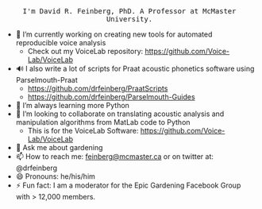 <p align="center">
  <samp>
I'm David R. Feinberg, PhD. A Professor at McMaster University.
  </samp>
</p>


- 🔭 I’m currently working on creating new tools for automated reproducible voice analysis
  - Check out my VoiceLab repository: https://github.com/Voice-Lab/VoiceLab
- :loud_sound: I also write a lot of scripts for Praat acoustic phonetics software using Parselmouth-Praat
  - https://github.com/drfeinberg/PraatScripts
  - https://github.com/drfeinberg/Parselmouth-Guides
-  :open_book: I’m always learning more Python
- 👯 I’m looking to collaborate on translating acoustic analysis and manipulation algorithms from MatLab code to Python
  - This is for the VoiceLab Software: https://github.com/Voice-Lab/VoiceLab
- 🌱 Ask me about gardening
- 📫 How to reach me: feinberg@mcmaster.ca or on twitter at: @drfeinberg
- 😄 Pronouns: he/his/him
- ⚡ Fun fact: I am a moderator for the Epic Gardening Facebook Group with > 12,000 members.
